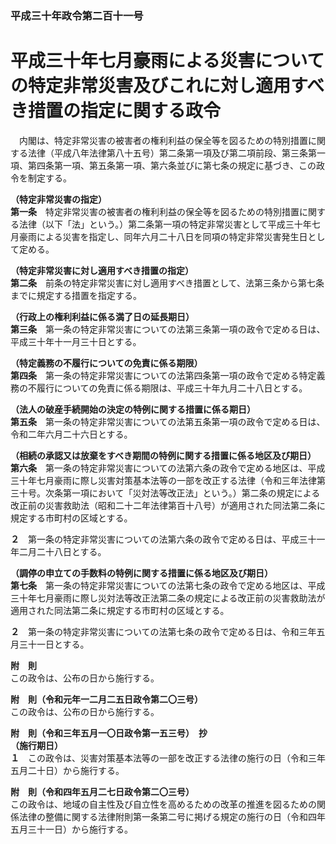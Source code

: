 ### 平成三十年政令第二百十一号  
# 平成三十年七月豪雨による災害についての特定非常災害及びこれに対し適用すべき措置の指定に関する政令  
　内閣は、特定非常災害の被害者の権利利益の保全等を図るための特別措置に関する法律（平成八年法律第八十五号）第二条第一項及び第二項前段、第三条第一項、第四条第一項、第五条第一項、第六条並びに第七条の規定に基づき、この政令を制定する。  
  
**（特定非常災害の指定）**  
**第一条**　特定非常災害の被害者の権利利益の保全等を図るための特別措置に関する法律（以下「法」という。）第二条第一項の特定非常災害として平成三十年七月豪雨による災害を指定し、同年六月二十八日を同項の特定非常災害発生日として定める。  
  
**（特定非常災害に対し適用すべき措置の指定）**  
**第二条**　前条の特定非常災害に対し適用すべき措置として、法第三条から第七条までに規定する措置を指定する。  
  
**（行政上の権利利益に係る満了日の延長期日）**  
**第三条**　第一条の特定非常災害についての法第三条第一項の政令で定める日は、平成三十年十一月三十日とする。  
  
**（特定義務の不履行についての免責に係る期限）**  
**第四条**　第一条の特定非常災害についての法第四条第一項の政令で定める特定義務の不履行についての免責に係る期限は、平成三十年九月二十八日とする。  
  
**（法人の破産手続開始の決定の特例に関する措置に係る期日）**  
**第五条**　第一条の特定非常災害についての法第五条第一項の政令で定める日は、令和二年六月二十六日とする。  
  
**（相続の承認又は放棄をすべき期間の特例に関する措置に係る地区及び期日）**  
**第六条**　第一条の特定非常災害についての法第六条の政令で定める地区は、平成三十年七月豪雨に際し災害対策基本法等の一部を改正する法律（令和三年法律第三十号。次条第一項において「災対法等改正法」という。）第二条の規定による改正前の災害救助法（昭和二十二年法律第百十八号）が適用された同法第二条に規定する市町村の区域とする。  
  
**２**　第一条の特定非常災害についての法第六条の政令で定める日は、平成三十一年二月二十八日とする。  
  
**（調停の申立ての手数料の特例に関する措置に係る地区及び期日）**  
**第七条**　第一条の特定非常災害についての法第七条の政令で定める地区は、平成三十年七月豪雨に際し災対法等改正法第二条の規定による改正前の災害救助法が適用された同法第二条に規定する市町村の区域とする。  
  
**２**　第一条の特定非常災害についての法第七条の政令で定める日は、令和三年五月三十一日とする。  
  
**附　則**  
この政令は、公布の日から施行する。  
  
**附　則（令和元年一二月二五日政令第二〇三号）**  
この政令は、公布の日から施行する。  
  
**附　則（令和三年五月一〇日政令第一五三号）　抄**  
**（施行期日）**  
**１**　この政令は、災害対策基本法等の一部を改正する法律の施行の日（令和三年五月二十日）から施行する。  
  
**附　則（令和四年五月二七日政令第二〇三号）**  
この政令は、地域の自主性及び自立性を高めるための改革の推進を図るための関係法律の整備に関する法律附則第一条第二号に掲げる規定の施行の日（令和四年五月三十一日）から施行する。  
  
